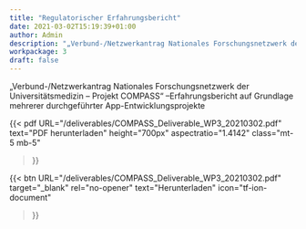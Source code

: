 ```yaml
---
title: "Regulatorischer Erfahrungsbericht"
date: 2021-03-02T15:19:39+01:00
author: Admin
description: "„Verbund-/Netzwerkantrag Nationales Forschungsnetzwerk der Universitätsmedizin – Projekt COMPASS“ –Erfahrungsbericht auf Grundlage mehrerer durchgeführter App-Entwicklungsprojekte"
workpackage: 3
draft: false
---
```


„Verbund-/Netzwerkantrag Nationales Forschungsnetzwerk der Universitätsmedizin – Projekt COMPASS“ –Erfahrungsbericht auf Grundlage mehrerer durchgeführter App-Entwicklungsprojekte

{{< pdf
    URL="/deliverables/COMPASS_Deliverable_WP3_20210302.pdf"
    text="PDF herunterladen"
    height="700px"
    aspectratio="1.4142"
    class="mt-5 mb-5"
>}}

{{< btn
        URL="/deliverables/COMPASS_Deliverable_WP3_20210302.pdf"
        target="_blank"
        rel="no-opener"
        text="Herunterladen"
        icon="tf-ion-document"
>}}
